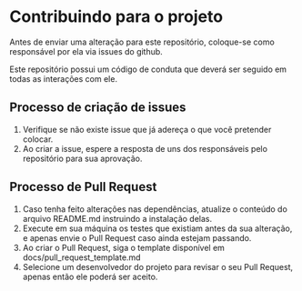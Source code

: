 # Contribuindo para o projeto

Antes de enviar uma alteração para este repositório,
coloque-se como responsável por ela via issues do github.

Este repositório possui um código de conduta que deverá ser seguido em todas as
interações com ele.

## Processo de criação de issues

1. Verifique se não existe issue que já adereça o que você pretender colocar.
2. Ao criar a issue, espere a resposta de uns dos responsáveis pelo repositório
para sua aprovação.

## Processo de Pull Request

1. Caso tenha feito alterações nas dependências, atualize o conteúdo do arquivo
README.md instruindo a instalação delas.
2. Execute em sua máquina os testes que existiam antes da sua alteração, e apenas
envie o Pull Request caso ainda estejam passando.
3. Ao criar o Pull Request, siga o template disponível em docs/pull_request_template.md
4. Selecione um desenvolvedor do projeto para revisar o seu Pull Request, apenas
então ele poderá ser aceito.
